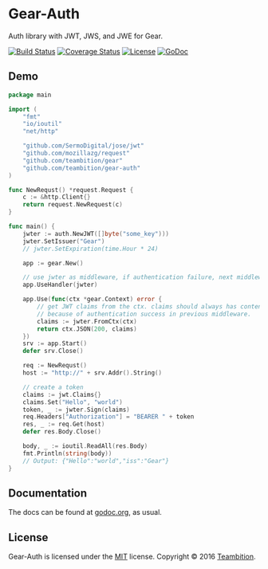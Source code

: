 Gear-Auth
====
Auth library with JWT, JWS, and JWE for Gear.

[![Build Status](http://img.shields.io/travis/teambition/gear-auth.svg?style=flat-square)](https://travis-ci.org/teambition/gear-auth)
[![Coverage Status](http://img.shields.io/coveralls/teambition/gear-auth.svg?style=flat-square)](https://coveralls.io/r/teambition/gear-auth)
[![License](http://img.shields.io/badge/license-mit-blue.svg?style=flat-square)](https://raw.githubusercontent.com/teambition/gear-auth/master/LICENSE)
[![GoDoc](http://img.shields.io/badge/go-documentation-blue.svg?style=flat-square)](http://godoc.org/github.com/teambition/gear-auth)


## Demo
```go
package main

import (
	"fmt"
	"io/ioutil"
	"net/http"

	"github.com/SermoDigital/jose/jwt"
	"github.com/mozillazg/request"
	"github.com/teambition/gear"
	"github.com/teambition/gear-auth"
)

func NewRequst() *request.Request {
	c := &http.Client{}
	return request.NewRequest(c)
}

func main() {
	jwter := auth.NewJWT([]byte("some_key")))
	jwter.SetIssuer("Gear")
	// jwter.SetExpiration(time.Hour * 24)

	app := gear.New()

	// use jwter as middleware, if authentication failure, next middleware will not run.
	app.UseHandler(jwter)

	app.Use(func(ctx *gear.Context) error {
		// get JWT claims from the ctx. claims should always has content(not empty)
		// because of authentication success in previous middleware.
		claims := jwter.FromCtx(ctx)
		return ctx.JSON(200, claims)
	})
	srv := app.Start()
	defer srv.Close()

	req := NewRequst()
	host := "http://" + srv.Addr().String()

	// create a token
	claims := jwt.Claims{}
	claims.Set("Hello", "world")
	token, _ := jwter.Sign(claims)
	req.Headers["Authorization"] = "BEARER " + token
	res, _ := req.Get(host)
	defer res.Body.Close()

	body, _ := ioutil.ReadAll(res.Body)
	fmt.Println(string(body))
	// Output: {"Hello":"world","iss":"Gear"}
}
```

## Documentation

The docs can be found at [godoc.org](https://godoc.org/github.com/teambition/gear-auth), as usual.

## License
Gear-Auth is licensed under the [MIT](https://github.com/teambition/gear-auth/blob/master/LICENSE) license.
Copyright &copy; 2016 [Teambition](https://www.teambition.com).